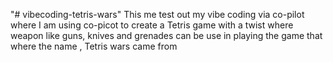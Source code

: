 "# vibecoding-tetris-wars" 
This me test out my vibe coding via co-pilot where I am using co-picot to create a Tetris game with a twist where weapon like guns, knives and grenades can be use in playing the game that where the name , Tetris wars came from
